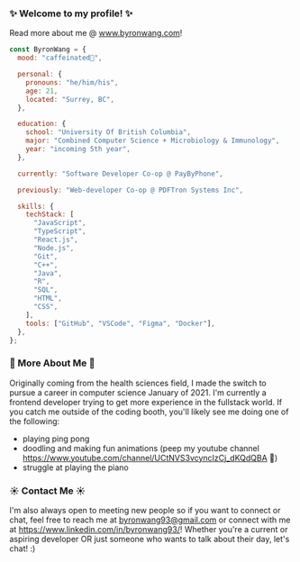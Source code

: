 ### ✨ Welcome to my profile! ✨

Read more about me @ www.byronwang.com!

```javascript
const ByronWang = {
  mood: "caffeinated🔋",

  personal: {
    pronouns: "he/him/his",
    age: 21,
    located: "Surrey, BC",
  },

  education: {
    school: "University Of British Columbia",
    major: "Combined Computer Science + Microbiology & Immunology",
    year: "incoming 5th year",
  },

  currently: "Software Developer Co-op @ PayByPhone",

  previously: "Web-developer Co-op @ PDFTron Systems Inc",

  skills: {
    techStack: [
      "JavaScript",
      "TypeScript",
      "React.js",
      "Node.js",
      "Git",
      "C++",
      "Java",
      "R",
      "SQL",
      "HTML",
      "CSS",
    ],
    tools: ["GitHub", "VSCode", "Figma", "Docker"],
  },
};
```

### 🌱 More About Me 🌱

Originally coming from the health sciences field, I made the switch to pursue a career in computer science January of 2021. I'm currently a frontend developer trying to get more experience in the fullstack world. If you catch me outside of the coding booth, you'll likely see me doing one of the following:

- playing ping pong
- doodling and making fun animations (peep my youtube channel https://www.youtube.com/channel/UCtNVS3vcyncIzCj_dKQdQBA 👀)
- struggle at playing the piano

### ☀️ Contact Me ☀️

I'm also always open to meeting new people so if you want to connect or chat, feel free to reach me at byronwang93@gmail.com or connect with me at https://www.linkedin.com/in/byronwang93/! Whether you're a current or aspiring developer OR just someone who wants to talk about their day, let's chat! :)

<!--
**byronwang93/byronwang93** is a ✨ _special_ ✨ repository because its `README.md` (this file) appears on your GitHub profile.

Here are some ideas to get you started:

- 🔭 I’m currently working on ...
- 🌱 I’m currently learning ...
- 👯 I’m looking to collaborate on ...
- 🤔 I’m looking for help with ...
- 💬 Ask me about ...
- 📫 How to reach me: ...
- 😄 Pronouns: ...
- ⚡ Fun fact: ...
-->
